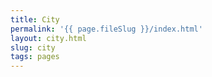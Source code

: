 ```yaml
---
title: City
permalink: '{{ page.fileSlug }}/index.html'
layout: city.html
slug: city
tags: pages
---
```




